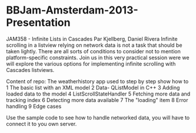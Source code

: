 BBJam-Amsterdam-2013-Presentation
=================================

JAM358 - Infinite Lists in Cascades
Par Kjellberg, Daniel Rivera
Infinite scrolling in a listview relying on network data is not a task that should be 
taken lightly. There are all sorts of conditions to consider not to mention 
platform-specific constraints. Join us in this very practical session were we will explore 
the various options for implementing infinite scrolling with Cascades listviews.

Content of repo:
The weatherhistory app used to step by step show how to 
1 The basic list with an XML model
2 Data- QListModel in C++
3 Adding loaded data to the model
4 ListScrollStateHandler
5 Fetching more data and tracking index
6 Detecting more data available
7 The "loading" item
8 Error handling
9 Edge cases

Use the sample code to see how to handle networked data, you will have to connect it 
to you own server. 